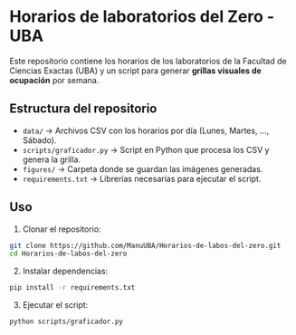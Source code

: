 # Horarios de laboratorios del Zero - UBA

Este repositorio contiene los horarios de los laboratorios de la Facultad de Ciencias Exactas (UBA) y un script para generar **grillas visuales de ocupación** por semana.

## Estructura del repositorio

- `data/` → Archivos CSV con los horarios por día (Lunes, Martes, …, Sábado).  
- `scripts/graficador.py` → Script en Python que procesa los CSV y genera la grilla.  
- `figures/` → Carpeta donde se guardan las imágenes generadas.  
- `requirements.txt` → Librerías necesarias para ejecutar el script.  

## Uso

1. Clonar el repositorio:

```bash
git clone https://github.com/ManuUBA/Horarios-de-labos-del-zero.git
cd Horarios-de-labos-del-zero
```

2. Instalar dependencias:

```bash
pip install -r requirements.txt
```

3. Ejecutar el script:
```bash
python scripts/graficador.py
```
